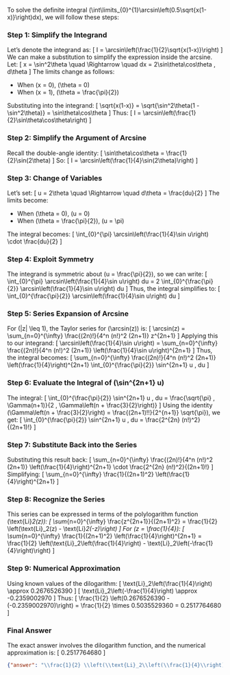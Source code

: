To solve the definite integral \(\int\limits_{0}^{1}\arcsin\left(0.5\sqrt{x(1-x)}\right)dx\), we will follow these steps:

### Step 1: Simplify the Integrand
Let’s denote the integrand as:
\[
I = \arcsin\left(\frac{1}{2}\sqrt{x(1-x)}\right)
\]
We can make a substitution to simplify the expression inside the arcsine. Let:
\[
x = \sin^2\theta \quad \Rightarrow \quad dx = 2\sin\theta\cos\theta \, d\theta
\]
The limits change as follows:
- When \(x = 0\), \(\theta = 0\)
- When \(x = 1\), \(\theta = \frac{\pi}{2}\)

Substituting into the integrand:
\[
\sqrt{x(1-x)} = \sqrt{\sin^2\theta(1 - \sin^2\theta)} = \sin\theta\cos\theta
\]
Thus:
\[
I = \arcsin\left(\frac{1}{2}\sin\theta\cos\theta\right)
\]

### Step 2: Simplify the Argument of Arcsine
Recall the double-angle identity:
\[
\sin\theta\cos\theta = \frac{1}{2}\sin(2\theta)
\]
So:
\[
I = \arcsin\left(\frac{1}{4}\sin(2\theta)\right)
\]

### Step 3: Change of Variables
Let’s set:
\[
u = 2\theta \quad \Rightarrow \quad d\theta = \frac{du}{2}
\]
The limits become:
- When \(\theta = 0\), \(u = 0\)
- When \(\theta = \frac{\pi}{2}\), \(u = \pi\)

The integral becomes:
\[
\int_{0}^{\pi} \arcsin\left(\frac{1}{4}\sin u\right) \cdot \frac{du}{2}
\]

### Step 4: Exploit Symmetry
The integrand is symmetric about \(u = \frac{\pi}{2}\), so we can write:
\[
\int_{0}^{\pi} \arcsin\left(\frac{1}{4}\sin u\right) du = 2 \int_{0}^{\frac{\pi}{2}} \arcsin\left(\frac{1}{4}\sin u\right) du
\]
Thus, the integral simplifies to:
\[
\int_{0}^{\frac{\pi}{2}} \arcsin\left(\frac{1}{4}\sin u\right) du
\]

### Step 5: Series Expansion of Arcsine
For \(|z| \leq 1\), the Taylor series for \(\arcsin(z)\) is:
\[
\arcsin(z) = \sum_{n=0}^{\infty} \frac{(2n)!}{4^n (n!)^2 (2n+1)} z^{2n+1}
\]
Applying this to our integrand:
\[
\arcsin\left(\frac{1}{4}\sin u\right) = \sum_{n=0}^{\infty} \frac{(2n)!}{4^n (n!)^2 (2n+1)} \left(\frac{1}{4}\sin u\right)^{2n+1}
\]
Thus, the integral becomes:
\[
\sum_{n=0}^{\infty} \frac{(2n)!}{4^n (n!)^2 (2n+1)} \left(\frac{1}{4}\right)^{2n+1} \int_{0}^{\frac{\pi}{2}} \sin^{2n+1} u \, du
\]

### Step 6: Evaluate the Integral of \(\sin^{2n+1} u\)
The integral:
\[
\int_{0}^{\frac{\pi}{2}} \sin^{2n+1} u \, du = \frac{\sqrt{\pi} \, \Gamma(n+1)}{2 \, \Gamma\left(n + \frac{3}{2}\right)}
\]
Using the identity \(\Gamma\left(n + \frac{3}{2}\right) = \frac{(2n+1)!!}{2^{n+1}} \sqrt{\pi}\), we get:
\[
\int_{0}^{\frac{\pi}{2}} \sin^{2n+1} u \, du = \frac{2^{2n} (n!)^2}{(2n+1)!}
\]

### Step 7: Substitute Back into the Series
Substituting this result back:
\[
\sum_{n=0}^{\infty} \frac{(2n)!}{4^n (n!)^2 (2n+1)} \left(\frac{1}{4}\right)^{2n+1} \cdot \frac{2^{2n} (n!)^2}{(2n+1)!}
\]
Simplifying:
\[
\sum_{n=0}^{\infty} \frac{1}{(2n+1)^2} \left(\frac{1}{4}\right)^{2n+1}
\]

### Step 8: Recognize the Series
This series can be expressed in terms of the polylogarithm function \(\text{Li}_2(z)\):
\[
\sum_{n=0}^{\infty} \frac{z^{2n+1}}{(2n+1)^2} = \frac{1}{2} \left(\text{Li}_2(z) - \text{Li}_2(-z)\right)
\]
For \(z = \frac{1}{4}\):
\[
\sum_{n=0}^{\infty} \frac{1}{(2n+1)^2} \left(\frac{1}{4}\right)^{2n+1} = \frac{1}{2} \left(\text{Li}_2\left(\frac{1}{4}\right) - \text{Li}_2\left(-\frac{1}{4}\right)\right)
\]

### Step 9: Numerical Approximation
Using known values of the dilogarithm:
\[
\text{Li}_2\left(\frac{1}{4}\right) \approx 0.2676526390
\]
\[
\text{Li}_2\left(-\frac{1}{4}\right) \approx -0.2359002970
\]
Thus:
\[
\frac{1}{2} \left(0.2676526390 - (-0.2359002970)\right) = \frac{1}{2} \times 0.5035529360 = 0.2517764680
\]

### Final Answer
The exact answer involves the dilogarithm function, and the numerical approximation is:
\[
0.2517764680
\]

```json
{"answer": "\\frac{1}{2} \\left(\\text{Li}_2\\left(\\frac{1}{4}\\right) - \\text{Li}_2\\left(-\\frac{1}{4}\\right)\\right)", "numerical_answer": "0.2517764680"}
```